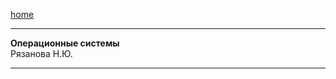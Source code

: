 [home](https://github.com/dKosarevsky/iu7/blob/master/2020_2021_3sem.md)
____________________________________
**Операционные системы** \
Рязанова Н.Ю.
____________________________________
